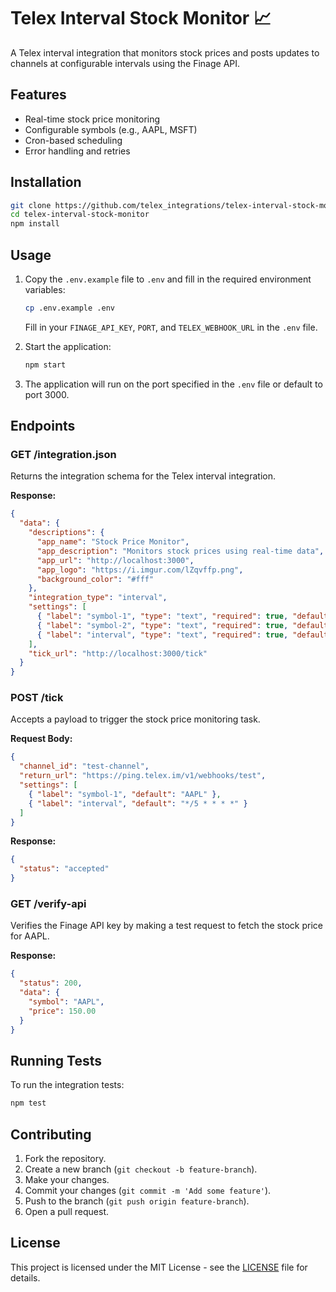 # Telex Interval Stock Monitor 📈

A Telex interval integration that monitors stock prices and posts updates to channels at configurable intervals using the Finage API.

## Features

- Real-time stock price monitoring
- Configurable symbols (e.g., AAPL, MSFT)
- Cron-based scheduling
- Error handling and retries

## Installation

```bash
git clone https://github.com/telex_integrations/telex-interval-stock-monitor.git
cd telex-interval-stock-monitor
npm install
```

## Usage

1. Copy the `.env.example` file to `.env` and fill in the required environment variables:

    ```bash
    cp .env.example .env
    ```

    Fill in your `FINAGE_API_KEY`, `PORT`, and `TELEX_WEBHOOK_URL` in the `.env` file.

2. Start the application:

    ```bash
    npm start
    ```

3. The application will run on the port specified in the `.env` file or default to port 3000.

## Endpoints

### GET /integration.json

Returns the integration schema for the Telex interval integration.

**Response:**

```json
{
  "data": {
    "descriptions": {
      "app_name": "Stock Price Monitor",
      "app_description": "Monitors stock prices using real-time data",
      "app_url": "http://localhost:3000",
      "app_logo": "https://i.imgur.com/lZqvffp.png",
      "background_color": "#fff"
    },
    "integration_type": "interval",
    "settings": [
      { "label": "symbol-1", "type": "text", "required": true, "default": "AAPL" },
      { "label": "symbol-2", "type": "text", "required": true, "default": "MSFT" },
      { "label": "interval", "type": "text", "required": true, "default": "*/5 * * * *" }
    ],
    "tick_url": "http://localhost:3000/tick"
  }
}
```

### POST /tick

Accepts a payload to trigger the stock price monitoring task.

**Request Body:**

```json
{
  "channel_id": "test-channel",
  "return_url": "https://ping.telex.im/v1/webhooks/test",
  "settings": [
    { "label": "symbol-1", "default": "AAPL" },
    { "label": "interval", "default": "*/5 * * * *" }
  ]
}
```

**Response:**

```json
{
  "status": "accepted"
}
```

### GET /verify-api

Verifies the Finage API key by making a test request to fetch the stock price for AAPL.

**Response:**

```json
{
  "status": 200,
  "data": {
    "symbol": "AAPL",
    "price": 150.00
  }
}
```

## Running Tests

To run the integration tests:

```bash
npm test
```

## Contributing

1. Fork the repository.
2. Create a new branch (`git checkout -b feature-branch`).
3. Make your changes.
4. Commit your changes (`git commit -m 'Add some feature'`).
5. Push to the branch (`git push origin feature-branch`).
6. Open a pull request.

## License

This project is licensed under the MIT License - see the [LICENSE](LICENSE) file for details.
